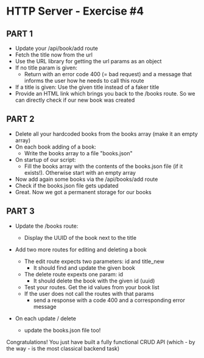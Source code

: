 # HTTP Server - Exercise #4

## PART 1

- Update your /api/book/add route
- Fetch the title now from the url
- Use the URL library for getting the url params as an object
- If no title param is given: 
    - Return with an error code 400 (= bad request) and a message that informs the user how he needs to call this route
- If a title is given: Use the given title instead of a faker title
- Provide an HTML link which brings you back to the /books route. So we can directly check if our new book was created


## PART 2

- Delete all your hardcoded books from the books array (make it an empty array)
- On each book adding of a book: 
    - Write the books array to a file "books.json"
- On startup of our script: 
    - Fill the books array with the contents of the books.json file (if it exists!). Otherwise start with
    an empty array
- Now add again some books via the /api/books/add route
- Check if the books.json file gets updated
- Great. Now we got a permanent storage for our books

## PART 3

- Update the /books route: 
    - Display the UUID of the book next to the title

- Add two more routes for editing and deleting a book
    - The edit route expects two parameters: id and title_new
        - It should find and update the given book
    - The delete route expexts one param: id
        - It should delete the book with the given id (uuid)
    - Test your routes. Get the id values from your book list
    - If the user does not call the routes with that params
        - send a response with a code 400 and a corresponding error message
- On each update / delete
    - update the books.json file too!

Congratulations!
You just have built a fully functional CRUD API
(which - by the way - is the most classical backend task)